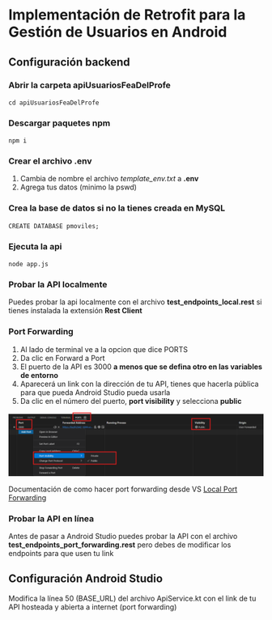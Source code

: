 # Implementación de Retrofit para la Gestión de Usuarios en Android

## Configuración backend

### Abrir la carpeta apiUsuariosFeaDelProfe

```
cd apiUsuariosFeaDelProfe
```

### Descargar paquetes npm
```
npm i
```

### Crear el archivo .env
1. Cambia de nombre el archivo *template_env.txt* a **.env**
2. Agrega tus datos (minimo la pswd)

### Crea la base de datos si no la tienes creada en MySQL
```
CREATE DATABASE pmoviles;
```
### Ejecuta la api
```
node app.js
```

### Probar la API localmente

Puedes probar la api localmente con el archivo **test_endpoints_local.rest** si tienes instalada la extensión **Rest Client**

### Port Forwarding

1. Al lado de terminal ve a la opcion que dice PORTS
2. Da clic en Forward a Port
3. El puerto de la API es 3000 **a menos que se defina otro en las variables de entorno**
4. Aparecerá un link con la dirección de tu API, tienes que hacerla pública para que pueda Android Studio pueda usarla
5. Da clic en el número del puerto, **port visibility** y selecciona **public**

![Demostración](ejemplo.png)

Documentación de como hacer port forwarding desde VS
[Local Port Forwarding](https://code.visualstudio.com/docs/editor/port-forwarding)

### Probar la API en línea

Antes de pasar a Android Studio puedes probar la API con el archivo **test_endpoints_port_forwarding.rest** pero debes de modificar los endpoints para que usen tu link

## Configuración Android Studio

Modifica la línea 50 (BASE_URL) del archivo ApiService.kt con el link de tu API hosteada y abierta a internet (port forwarding)
